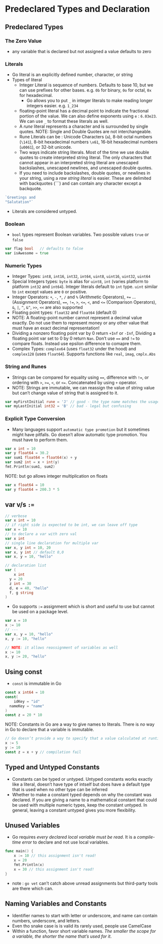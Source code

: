 # Predeclared Types and Declaration

## Predeclared Types

### The Zero Value

- any variable that is declared but not assigned a value defaults to zero

### Literals

- Go literal is an explicitly defined number, character, or string
- Types of literal
    - Integer Literal is sequence of numbers. Defaults to base 10, but we can use prefixes for other bases. e.g. `0b` for binary, `0o` for octal, `0x` for hexadecimal.
        - Go allows you to put `_` in integer literals to make reading longer integers easier. e.g. `1_234`
    - floating-point literal has a decimal point to indicate the fractional portion of the value. We can also define exponents using `e` : `6.03e23`. We can use `_` to format these literals as well.
    - A *rune* literal represents a character and is surrounded by single quotes. NOTE: Single and Double Quotes are not interchangeable.
    - Rune Literals can be : Unicode Characters (`a`), 8-bit octal numbers (`\141`), 8-bit hexadecimal numbers `\x61`, 16-bit hexadecimal numbers (`u0061`), or 32-bit unicode.
    - Two ways indicate string literals. Most of the time we use double quotes to create interpreted string literal. The only characters that cannot appear in an interpreted string literal are unescaped backslashes, unescaped  newlines, and unescaped double quotes.
    - If you need to include backslashes, double quotes, or newlines in your string, using a *raw string literal* is easier. These are delimited with backquotes (```) and can contain any character except a backquote.

````go
`Greetings and
"Salutation"`
````

- Literals are considered untyped.

### Boolean

- `bool` types represent Boolean variables. Two possible values `true` or `false`

````go
var flag bool	// defaults to false
var isAwesome = true
````

### Numeric Types

- Integer Types: `int8`, `int16`, `int32`, `int64`, `uint8`, `uint16`, `uint32`, `uint64`
- Special Integers types: `byte` is alias for `uint8`, `int` (varies platform to platform `int32` and `int64`). Integer literals default to `int` type. `uint` similar to `int` except values are `0` or positive.
- Integer Operators: `+`, `-`, `*`, `/` and `%` (Arithmetic Operators), `+=` ... (Assignment Operators), `==`, `!=`, `>`, `<=`, `<`, and `<=` (Comparison Operators), `&`, `|`, `^`, `&^`, `>>`, `<<` are also supported
- Floating point types: `float32` and `float64` (default 0)
- NOTE: A floating-point number cannot represent a decimal value exactly. Do not use them to represent money or any other value that must have an exact  decimal representation!
- Dividing a nonzero floating point var by 0 return `+Inf` or `-Inf`, Dividing a floating point var set to 0 by 0 return `Nan`. Don’t use `==` and `!=` to compare floats. Instead use epsilon difference to comapre them.
- Complex Types: `complex64` (uses `float32` under the hood) and `complex128` (uses `float64`). Supports functions like `real`, `imag`, `cmplx.Abs`

### String and Runes

- Strings can be compared for equality using `==`, difference with `!=`, or ordering with `>`, `>=`, `<`, or `<=`. Concatenated by using `+` operator.
- NOTE: Strings are immutable, we can reassign the value of string value but can’t change value of string that is assigned to it.

````go
var myFirstInitial rune = 'J' // good - the type name matches the usage
var myLastInitial int32 = 'B' // bad - legal but confusing
````

### Explicit Type Conversion

- Many languages support `automatic type promotion` but it sometimes might have pitfalls. Go doesn’t allow automatic type promotion. You must have to perform them.

````go
var x int = 10
var y float64 = 30.2
var sum1 float64 = float64(x) + y
var sum2 int = x + int(y)
fmt.Println(sum1, sum2)
````

NOTE: but go allows integer multiplication on floats

````go
var x float64 = 10
var y float64 = 200.3 * 5
````

## var v/s `:=`

````go
// verbose
var x int = 10
// if right side is expected to be int, we can leave off type
var x = 10
// to declare a var with zero val
var x int
// single line declaration for multiple var
var x, y int = 10, 20
var x, y int // default 0,0
var x, y = 10, "hello"

// declaration list
var (
	x int
  y	= 20
  z int = 30
  d, e = 40, "hello"
  f, g string
)
````

- Go supports `:=` assignment which is short and useful to use but cannot be used on a package level.

````go
var x = 10
x := 10
// ---
var x, y = 10, "hello"
x, y := 10, "hello"

// NOTE: it allows reassignment of variables as well
x := 10
x, y := 20, "hello"
````

## Using const

- `const` is immutable in Go

````go
const x int64 = 10
const(
	idKey = "id"
  nameKey = "name"
)
const z = 20 * 10
````

NOTE: Constants in Go are a way to give names to literals. There is *no* way in Go to declare that a variable is immutable.

````go
// Go doesn’t provide a way to specify that a value calculated at runtime is immutable.
x := 5
y := 10
const z = x + y // compilation fail
````

## Typed and Untyped Constants

- Constants can be typed or untyped. Untyped constants works exactly like a literal, doesn’t have type of intself but does have a default type that is used when no other type can be inferred
- Whether to make a constant typed depends on why the constant was  declared. If you are giving a name to a mathematical constant that could be used with multiple numeric types, keep the constant untyped. In  general, leaving a constant untyped gives you more flexibility.

## Unused Variables

- Go requires *every declared local variable must be read*. It is a *compile-time error* to declare and not use local variables.

````go
func main() {
    x := 10 // this assignment isn't read!
    x = 20
    fmt.Println(x)
    x = 30 // this assignment isn't read!
}
````

- note : `go vet` can’t catch above unread assignments but third-party tools are there which can.

## Naming Variables and Constants

- Identifier names to start with letter or underscore, and name can contain numbers, underscore, and letters.
- Even tho snake case is is valid its rarely used, people use CamelCase
- Within a function, favor short variable names. *The smaller the scope for a variable, the shorter the name that’s used for it*.

